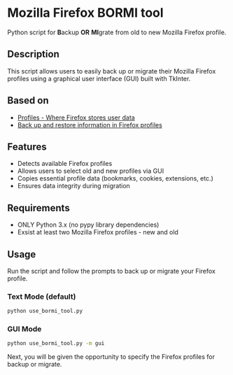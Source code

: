 # Mozilla Firefox BORMI tool

Python script for **B**ackup **OR** **MI**grate from old to new Mozilla Firefox profile.

## Description
This script allows users to easily back up or migrate their Mozilla Firefox profiles using a graphical user interface (GUI) built with TkInter.

## Based on
- [Profiles - Where Firefox stores user data](https://support.mozilla.org/en-US/kb/profiles-where-firefox-stores-user-data)
- [Back up and restore information in Firefox profiles](https://support.mozilla.org/en-US/kb/back-and-restore-information-firefox-profiles)

## Features
- Detects available Firefox profiles
- Allows users to select old and new profiles via GUI
- Copies essential profile data (bookmarks, cookies, extensions, etc.)
- Ensures data integrity during migration

## Requirements
- ONLY Python 3.x  (no pypy library dependencies)
- Exsist at least two Mozilla Firefox profiles - new and old

## Usage
Run the script and follow the prompts to back up or migrate your Firefox profile.

### Text Mode (default)
```bash
python use_bormi_tool.py
```

### GUI Mode 
```bash
python use_bormi_tool.py -m gui
```

Next, you will be given the opportunity to specify the Firefox profiles for backup or migrate.
